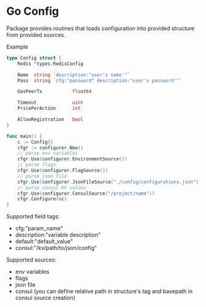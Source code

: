 # Go Config

Package provides routines that loads configuration into provided structure from provided sources.


Example

```go
type Config struct {
	Redis *types.RedisConfig

	Name  string `description:"user's name'"`
	Pass  string `cfg:"password" description:"user's password'"`

	GasPeerTx           float64

	Timeout             uint
	PricePerAction      int

	AllowRegistration   bool
}

func main() {
	c := Config{}
	cfgr := configurer.New()
	// parse env variables
	cfgr.Use(configurer.EnvironmentSource())
	// parse flags
	cfgr.Use(configurer.FlagSource())
	// parse json file
	cfgr.Use(configurer.JsonFileSource("./config/configurations.json"))
	// parse consul KV values
	cfgr.Use(configurer.ConsulSource("/project/name"))
	cfgr.Configure(&c)
}
```

Supported field tags:
- cfg:"param_name"
- description:"variable description"
- default:"default_value"
- consul:"/kv/path/to/json/config"

Supported sources:
- env variables
- flags
- json file
- consul (you can define relative path in structure's tag and basepath in consul source creation)
